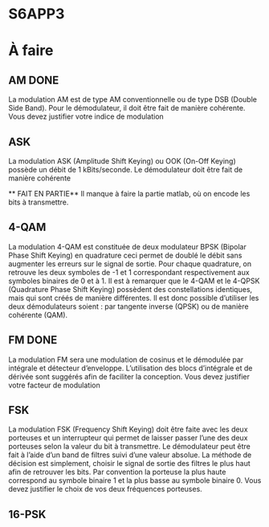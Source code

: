 # S6APP3

# À faire
## AM DONE
La modulation AM est de type AM conventionnelle ou de type DSB (Double Side Band). Pour le démodulateur,
il doit être fait de manière cohérente. Vous devez justifier votre indice de modulation
## ASK
La modulation ASK (Amplitude Shift Keying) ou OOK (On-Off Keying) possède un débit de 1 kBits/seconde. Le
démodulateur doit être fait de manière cohérente

** FAIT EN PARTIE**
Il manque à faire la partie matlab, où on encode les bits à transmettre. 
## 4-QAM
La modulation 4-QAM est constituée de deux modulateur BPSK (Bipolar Phase Shift Keying) en quadrature
ceci permet de doublé le débit sans augmenter les erreurs sur le signal de sortie. Pour chaque quadrature, on
retrouve les deux symboles de -1 et 1 correspondant respectivement aux symboles binaires de 0 et à 1. Il est
à remarquer que le 4-QAM et le 4-QPSK (Quadrature Phase Shift Keying) possèdent des constellations identiques, 
mais qui sont créés de manière différentes. Il est donc possible d’utiliser les deux démodulateurs
soient : par tangente inverse (QPSK) ou de manière cohérente (QAM). 
## FM DONE
La modulation FM sera une modulation de cosinus et le démodulée par intégrale et détecteur d’enveloppe.
L’utilisation des blocs d’intégrale et de dérivée sont suggérés afin de faciliter la conception. Vous devez
justifier votre facteur de modulation
## FSK
La modulation FSK (Frequency Shift Keying) doit être faite avec les deux porteuses et un interrupteur qui
permet de laisser passer l’une des deux porteuses selon la valeur du bit à transmettre. Le démodulateur peut
être fait à l’aide d’un band de filtres suivi d’une valeur absolue. La méthode de décision est simplement,
choisir le signal de sortie des filtres le plus haut afin de retrouver les bits. Par convention la porteuse la plus
haute correspond au symbole binaire 1 et la plus basse au symbole binaire 0. Vous devez justifier le choix de
vos deux fréquences porteuses.

## 16-PSK
